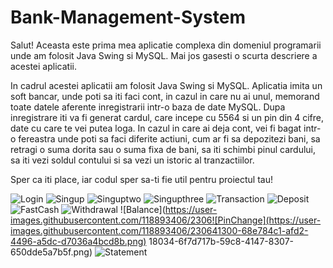 # Bank-Management-System

Salut! Aceasta este prima mea aplicatie complexa din domeniul programarii unde am folosit Java Swing si MySQL. Mai jos gasesti o scurta descriere a acestei aplicatii.

In cadrul acestei aplicatii am folosit Java Swing si MySQL. Aplicatia imita un soft bancar, unde poti sa iti faci cont, in cazul in care nu ai unul, memorand toate datele aferente inregistrarii intr-o baza de date MySQL. Dupa inregistrare iti va fi generat cardul, care incepe cu 5564 si un pin din 4 cifre, date cu care te vei putea loga. In cazul in care ai deja cont, vei fi bagat intr-o fereastra unde poti sa faci diferite actiuni, cum ar fi sa depozitezi bani, sa retragi o suma dorita sau o suma fixa de bani, sa iti schimbi pinul cardului, sa iti vezi soldul contului si sa vezi un istoric al tranzactiilor.

Sper ca iti place, iar codul sper sa-ti fie util pentru proiectul tau!


![Login](https://user-images.githubusercontent.com/118893406/230617926-1eef97eb-6ea6-449e-9cf9-e8b1b13ef02a.png)
![Singup](https://user-images.githubusercontent.com/118893406/230617936-11006892-f9a3-42c1-aaf6-ba5ee06d81e2.png)
![Singuptwo](https://user-images.githubusercontent.com/118893406/230617960-d1d56fa8-d5e8-4cf8-b094-3c1110aede3f.png)
![Singupthree](https://user-images.githubusercontent.com/118893406/230617968-44faa121-cd95-433a-a1c0-a9a08bf0add8.png)
![Transaction](https://user-images.githubusercontent.com/118893406/230618002-ce8286ac-72f8-47f4-9299-170b99652e53.png)
![Deposit](https://user-images.githubusercontent.com/118893406/230618012-1ee0353c-38a4-4fbd-aaab-2a5ed5e0b4d5.png)
![FastCash](https://user-images.githubusercontent.com/118893406/230618016-b3100ddb-b59c-49cf-b9b2-0d5c4c010a16.png)
![Withdrawal](https://user-images.githubusercontent.com/118893406/230618030-ae70ac96-2d07-4ce7-a097-bc8bc94e67ae.png)
![Balance](https://user-images.githubusercontent.com/118893406/2306![PinChange](https://user-images.githubusercontent.com/118893406/230641300-68e784c1-afd2-4496-a5dc-d7036a4bcd8b.png)
18034-6f7d717b-59c8-4147-8307-650dde5a7b5f.png)
![Statement](https://user-images.githubusercontent.com/118893406/230618037-c8590ad4-580e-4a74-8f21-a085ceff5c57.png)
